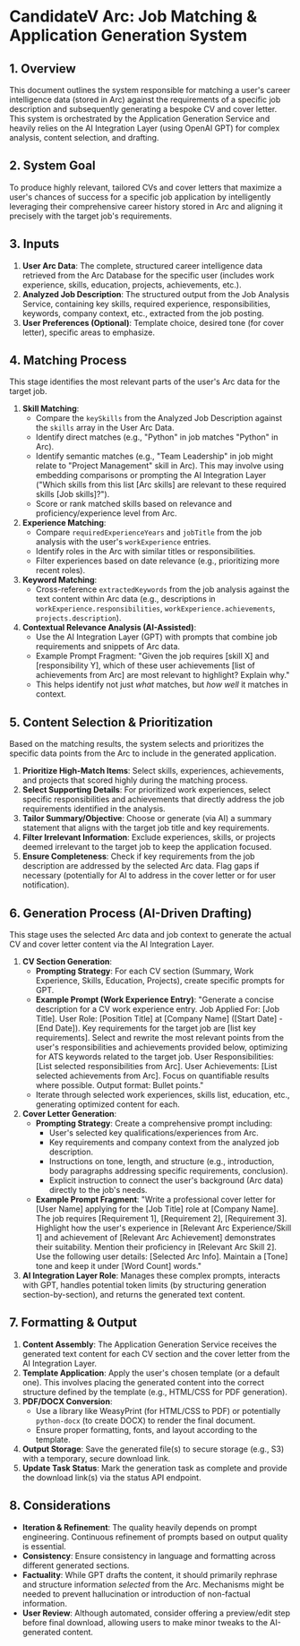 # CandidateV Arc: Job Matching & Application Generation System

## 1. Overview

This document outlines the system responsible for matching a user's career intelligence data (stored in Arc) against the requirements of a specific job description and subsequently generating a bespoke CV and cover letter. This system is orchestrated by the Application Generation Service and heavily relies on the AI Integration Layer (using OpenAI GPT) for complex analysis, content selection, and drafting.

## 2. System Goal

To produce highly relevant, tailored CVs and cover letters that maximize a user's chances of success for a specific job application by intelligently leveraging their comprehensive career history stored in Arc and aligning it precisely with the target job's requirements.

## 3. Inputs

1.  **User Arc Data**: The complete, structured career intelligence data retrieved from the Arc Database for the specific user (includes work experience, skills, education, projects, achievements, etc.).
2.  **Analyzed Job Description**: The structured output from the Job Analysis Service, containing key skills, required experience, responsibilities, keywords, company context, etc., extracted from the job posting.
3.  **User Preferences (Optional)**: Template choice, desired tone (for cover letter), specific areas to emphasize.

## 4. Matching Process

This stage identifies the most relevant parts of the user's Arc data for the target job.

1.  **Skill Matching**: 
    *   Compare the `keySkills` from the Analyzed Job Description against the `skills` array in the User Arc Data.
    *   Identify direct matches (e.g., "Python" in job matches "Python" in Arc).
    *   Identify semantic matches (e.g., "Team Leadership" in job might relate to "Project Management" skill in Arc). This may involve using embedding comparisons or prompting the AI Integration Layer ("Which skills from this list [Arc skills] are relevant to these required skills [Job skills]?").
    *   Score or rank matched skills based on relevance and proficiency/experience level from Arc.
2.  **Experience Matching**: 
    *   Compare `requiredExperienceYears` and `jobTitle` from the job analysis with the user's `workExperience` entries.
    *   Identify roles in the Arc with similar titles or responsibilities.
    *   Filter experiences based on date relevance (e.g., prioritizing more recent roles).
3.  **Keyword Matching**: 
    *   Cross-reference `extractedKeywords` from the job analysis against the text content within Arc data (e.g., descriptions in `workExperience.responsibilities`, `workExperience.achievements`, `projects.description`).
4.  **Contextual Relevance Analysis (AI-Assisted)**:
    *   Use the AI Integration Layer (GPT) with prompts that combine job requirements and snippets of Arc data.
    *   Example Prompt Fragment: "Given the job requires [skill X] and [responsibility Y], which of these user achievements [list of achievements from Arc] are most relevant to highlight? Explain why."
    *   This helps identify not just *what* matches, but *how well* it matches in context.

## 5. Content Selection & Prioritization

Based on the matching results, the system selects and prioritizes the specific data points from the Arc to include in the generated application.

1.  **Prioritize High-Match Items**: Select skills, experiences, achievements, and projects that scored highly during the matching process.
2.  **Select Supporting Details**: For prioritized work experiences, select specific responsibilities and achievements that directly address the job requirements identified in the analysis.
3.  **Tailor Summary/Objective**: Choose or generate (via AI) a summary statement that aligns with the target job title and key requirements.
4.  **Filter Irrelevant Information**: Exclude experiences, skills, or projects deemed irrelevant to the target job to keep the application focused.
5.  **Ensure Completeness**: Check if key requirements from the job description are addressed by the selected Arc data. Flag gaps if necessary (potentially for AI to address in the cover letter or for user notification).

## 6. Generation Process (AI-Driven Drafting)

This stage uses the selected Arc data and job context to generate the actual CV and cover letter content via the AI Integration Layer.

1.  **CV Section Generation**: 
    *   **Prompting Strategy**: For each CV section (Summary, Work Experience, Skills, Education, Projects), create specific prompts for GPT.
    *   **Example Prompt (Work Experience Entry)**: "Generate a concise description for a CV work experience entry. Job Applied For: [Job Title]. User Role: [Position Title] at [Company Name] ([Start Date] - [End Date]). Key requirements for the target job are [list key requirements]. Select and rewrite the most relevant points from the user's responsibilities and achievements provided below, optimizing for ATS keywords related to the target job. User Responsibilities: [List selected responsibilities from Arc]. User Achievements: [List selected achievements from Arc]. Focus on quantifiable results where possible. Output format: Bullet points."
    *   Iterate through selected work experiences, skills list, education, etc., generating optimized content for each.
2.  **Cover Letter Generation**: 
    *   **Prompting Strategy**: Create a comprehensive prompt including:
        *   User's selected key qualifications/experiences from Arc.
        *   Key requirements and company context from the analyzed job description.
        *   Instructions on tone, length, and structure (e.g., introduction, body paragraphs addressing specific requirements, conclusion).
        *   Explicit instruction to connect the user's background (Arc data) directly to the job's needs.
    *   **Example Prompt Fragment**: "Write a professional cover letter for [User Name] applying for the [Job Title] role at [Company Name]. The job requires [Requirement 1], [Requirement 2], [Requirement 3]. Highlight how the user's experience in [Relevant Arc Experience/Skill 1] and achievement of [Relevant Arc Achievement] demonstrates their suitability. Mention their proficiency in [Relevant Arc Skill 2]. Use the following user details: [Selected Arc Info]. Maintain a [Tone] tone and keep it under [Word Count] words."
3.  **AI Integration Layer Role**: Manages these complex prompts, interacts with GPT, handles potential token limits (by structuring generation section-by-section), and returns the generated text content.

## 7. Formatting & Output

1.  **Content Assembly**: The Application Generation Service receives the generated text content for each CV section and the cover letter from the AI Integration Layer.
2.  **Template Application**: Apply the user's chosen template (or a default one). This involves placing the generated content into the correct structure defined by the template (e.g., HTML/CSS for PDF generation).
3.  **PDF/DOCX Conversion**: 
    *   Use a library like WeasyPrint (for HTML/CSS to PDF) or potentially `python-docx` (to create DOCX) to render the final document.
    *   Ensure proper formatting, fonts, and layout according to the template.
4.  **Output Storage**: Save the generated file(s) to secure storage (e.g., S3) with a temporary, secure download link.
5.  **Update Task Status**: Mark the generation task as complete and provide the download link(s) via the status API endpoint.

## 8. Considerations

*   **Iteration & Refinement**: The quality heavily depends on prompt engineering. Continuous refinement of prompts based on output quality is essential.
*   **Consistency**: Ensure consistency in language and formatting across different generated sections.
*   **Factuality**: While GPT drafts the content, it should primarily rephrase and structure information *selected* from the Arc. Mechanisms might be needed to prevent hallucination or introduction of non-factual information.
*   **User Review**: Although automated, consider offering a preview/edit step before final download, allowing users to make minor tweaks to the AI-generated content.
